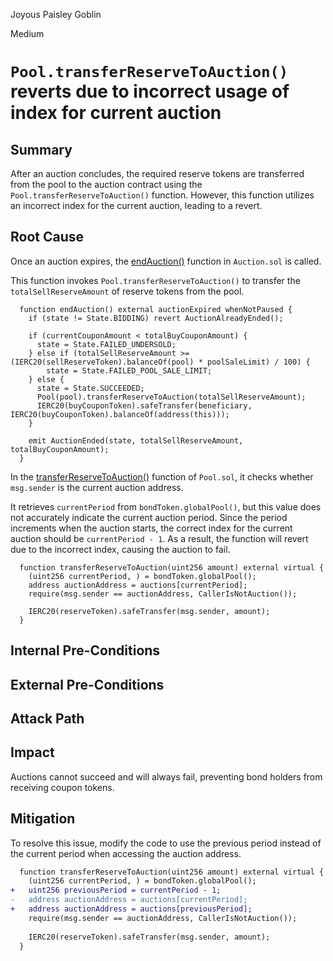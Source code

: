 Joyous Paisley Goblin

Medium

# `Pool.transferReserveToAuction()` reverts due to incorrect usage of index for current auction

## Summary

After an auction concludes, the required reserve tokens are transferred from the pool to the auction contract using the `Pool.transferReserveToAuction()` function. However, this function utilizes an incorrect index for the current auction, leading to a revert.

## Root Cause

Once an auction expires, the [endAuction()](https://github.com/sherlock-audit/2024-12-plaza-finance/blob/14a962c52a8f4731bbe4655a2f6d0d85e144c7c2/plaza-evm/src/Auction.sol#L336-L350) function in `Auction.sol` is called.

This function invokes `Pool.transferReserveToAuction()` to transfer the `totalSellReserveAmount` of reserve tokens from the pool.

```solidity
  function endAuction() external auctionExpired whenNotPaused {
    if (state != State.BIDDING) revert AuctionAlreadyEnded();

    if (currentCouponAmount < totalBuyCouponAmount) {
      state = State.FAILED_UNDERSOLD;
    } else if (totalSellReserveAmount >= (IERC20(sellReserveToken).balanceOf(pool) * poolSaleLimit) / 100) {
        state = State.FAILED_POOL_SALE_LIMIT;
    } else {
      state = State.SUCCEEDED;
      Pool(pool).transferReserveToAuction(totalSellReserveAmount);
      IERC20(buyCouponToken).safeTransfer(beneficiary, IERC20(buyCouponToken).balanceOf(address(this)));
    }

    emit AuctionEnded(state, totalSellReserveAmount, totalBuyCouponAmount);
  }
```

In the [transferReserveToAuction()](https://github.com/sherlock-audit/2024-12-plaza-finance/blob/14a962c52a8f4731bbe4655a2f6d0d85e144c7c2/plaza-evm/src/Pool.sol#L577-L583) function of `Pool.sol`, it checks whether `msg.sender` is the current auction address.

It retrieves `currentPeriod` from `bondToken.globalPool()`, but this value does not accurately indicate the current auction period. Since the period increments when the auction starts, the correct index for the current auction should be `currentPeriod - 1`. As a result, the function will revert due to the incorrect index, causing the auction to fail.

```solidity
  function transferReserveToAuction(uint256 amount) external virtual {
    (uint256 currentPeriod, ) = bondToken.globalPool();
    address auctionAddress = auctions[currentPeriod];
    require(msg.sender == auctionAddress, CallerIsNotAuction());
    
    IERC20(reserveToken).safeTransfer(msg.sender, amount);
  }
```

## Internal Pre-Conditions


## External Pre-Conditions


## Attack Path


## Impact

Auctions cannot succeed and will always fail, preventing bond holders from receiving coupon tokens.

## Mitigation

To resolve this issue, modify the code to use the previous period instead of the current period when accessing the auction address.

```diff
  function transferReserveToAuction(uint256 amount) external virtual {
    (uint256 currentPeriod, ) = bondToken.globalPool();
+   uint256 previousPeriod = currentPeriod - 1;
-   address auctionAddress = auctions[currentPeriod];
+   address auctionAddress = auctions[previousPeriod];
    require(msg.sender == auctionAddress, CallerIsNotAuction());
    
    IERC20(reserveToken).safeTransfer(msg.sender, amount);
  }
```
